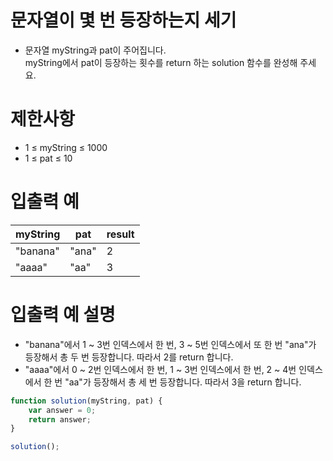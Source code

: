 # 문자열이 몇 번 등장하는지 세기
- 문자열 myString과 pat이 주어집니다.  
myString에서 pat이 등장하는 횟수를 return 하는 solution 함수를 완성해 주세요.


# 제한사항
- 1 ≤ myString ≤ 1000
- 1 ≤ pat ≤ 10



# 입출력 예
| myString | pat | result |
| -------- | --- | ------ |
| "banana" | "ana" | 2 |
| "aaaa" | "aa" | 3 |

# 입출력 예 설명
- "banana"에서 1 ~ 3번 인덱스에서 한 번, 3 ~ 5번 인덱스에서 또 한 번 "ana"가 등장해서 총 두 번 등장합니다. 따라서 2를 return 합니다.
- "aaaa"에서 0 ~ 2번 인덱스에서 한 번, 1 ~ 3번 인덱스에서 한 번, 2 ~ 4번 인덱스에서 한 번 "aa"가 등장해서 총 세 번 등장합니다. 따라서 3을 return 합니다.


```javascript
function solution(myString, pat) {
    var answer = 0;
    return answer;
}

solution();
```





